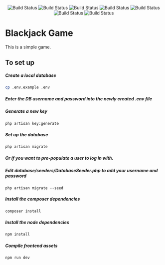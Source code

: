 <p align="center">
<img src="https://sonarcloud.io/api/project_badges/measure?project=0v3rl0rd3gg_blackjack&metric=reliability_rating" alt="Build Status" />
<img src="https://sonarcloud.io/api/project_badges/measure?project=0v3rl0rd3gg_blackjack&metric=alert_status" alt="Build Status" />
<img src="https://sonarcloud.io/api/project_badges/measure?project=0v3rl0rd3gg_blackjack&metric=code_smells" alt="Build Status" />
<img src="https://sonarcloud.io/api/project_badges/measure?project=0v3rl0rd3gg_blackjack&metric=sqale_rating" alt="Build Status" />
<img src="https://sonarcloud.io/api/project_badges/measure?project=0v3rl0rd3gg_blackjack&metric=security_rating" alt="Build Status" />
<img src="https://sonarcloud.io/api/project_badges/measure?project=0v3rl0rd3gg_blackjack&metric=bugs" alt="Build Status" />
<img src="https://sonarcloud.io/api/project_badges/measure?project=0v3rl0rd3gg_blackjack&metric=vulnerabilities" alt="Build Status" />
</p>

# Blackjack Game

This is a simple game.


## To set up

##### Create a local database

```bash
cp .env.example .env
```

##### Enter the DB username and password into the newly created .env file


##### Generate a new key
```bash
php artisan key:generate
```

##### Set up the database
```bash
php artisan migrate
```

##### Or if you want to pre-populate a user to log in with.  
##### Edit database/seeders/DatabaseSeeder.php to add your username and password

```
php artisan migrate --seed 
```

##### Install the composer dependencies
```bash
composer install
```

##### Install the node dependencies
```bash
npm install
```

##### Compile frontend assets
```bash
npm run dev
```